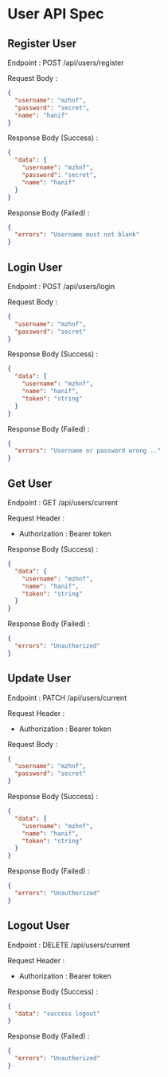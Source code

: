 # User API Spec

## Register User

Endpoint : POST /api/users/register

Request Body :

```json
{
  "username": "mzhnf",
  "password": "secret",
  "name": "hanif"
}
```

Response Body (Success) :

```json
{
  "data": {
    "username": "mzhnf",
    "password": "secret",
    "name": "hanif"
  }
}
```

Response Body (Failed) :

```json
{
  "errors": "Username must not blank"
}
```

## Login User

Endpoint : POST /api/users/login

Request Body :

```json
{
  "username": "mzhnf",
  "password": "secret"
}
```

Response Body (Success) :

```json
{
  "data": {
    "username": "mzhnf",
    "name": "hanif",
    "token": "string"
  }
}
```

Response Body (Failed) :

```json
{
  "errors": "Username or password wrong .."
}
```

## Get User

Endpoint : GET /api/users/current

Request Header :

- Authorization : Bearer token

Response Body (Success) :

```json
{
  "data": {
    "username": "mzhnf",
    "name": "hanif",
    "token": "string"
  }
}
```

Response Body (Failed) :

```json
{
  "errors": "Unauthorized"
}
```

## Update User

Endpoint : PATCH /api/users/current

Request Header :

- Authorization : Bearer token

Request Body :

```json
{
  "username": "mzhnf",
  "password": "secret"
}
```

Response Body (Success) :

```json
{
  "data": {
    "username": "mzhnf",
    "name": "hanif",
    "token": "string"
  }
}
```

Response Body (Failed) :

```json
{
  "errors": "Unauthorized"
}
```

## Logout User

Endpoint : DELETE /api/users/current

Request Header :

- Authorization : Bearer token

Response Body (Success) :

```json
{
  "data": "success logout"
}
```

Response Body (Failed) :

```json
{
  "errors": "Unauthorized"
}
```